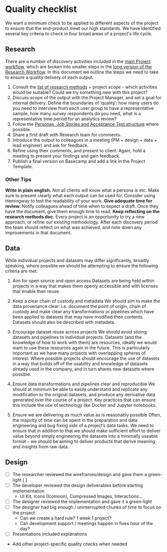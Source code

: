 # Quality checklist
We want a minimum check to be applied to different aspects of the project to ensure that the end-product meet our high standards. We have identified several key criteria to check in four broad areas of a project's life cycle. 

## Research
There are a number of discovery activities included in the [main Project workflow](https://docs.google.com/document/d/1MGC8xPRhHqr7SbqFHh2k0Bmqo_4eyT2M3WzD8AjCBVg/edit), which are broken into smaller steps in the [long version of the Research Workflow](https://docs.google.com/document/d/1AMAnbLkAFG0hIkJIIDID0oBchPIAPIeT1-Rq5x7SnTo/edit). In this document we outline the steps we need to take to ensure a quality delivery of each output. 
1. Consult the [list of research methods](https://docs.google.com/document/d/1HJet_b_4rORsQ5vxi3IDhCWHOVAFlKZpQboa7hKIJ_g/edit#) + project scope - which activities would be suitable? Could we try something new with this project?
2. Discuss scope of the output with the Project Manager, and set a goal for internal delivery. 
Define the boundaries of ‘quality’:  how many users do you need to interview from each user group to have a representative sample, how many survey respondents do you need, what is a representative time period for an analytics review? 
3. Follow the [Personas, Job Stories and Acceptance Test structure](https://vizzuality.github.io/playbook/projects/stories-and-acceptance-tests/) where possible.
4. Share a first draft with Research team for comments.
5. Introduce the output to colleagues in a meeting (PM + design + data + lead engineer) and ask for feedback. 
6. Refine using their comments, and present to client. Again, hold a meeting to present your findings and gain feedback. 
7. Publish a final version on Basecamp and add a link in the Project Template.

### Other Tips
**Write in plain english.** Not all clients will know what a persona is etc. Make sure to present clearly what each output can be used for. Consider using Hemingway to test the readability of your work. 
**Give adequate time for review.** Notify colleagues ahead of time when to expect a draft. Once they have the document, give them enough time to read. 
**Keep reflecting on the research methods doc.** Every project is an opportunity to try a new approach, or refine our existing methodology. After each discovery period the team should reflect on what was achieved, and note down any improvements in that document. 


## Data
While individual projects and datasets may differ significantly, broadly speaking, where possible we should be attempting to ensure the following criteria are met:

1. Aim for open source and open access
Datasets are being held within projects in a way that makes them openly accessible and with licenses that enable their reuse.

2. Keep a clear chain of custody and metadata
We should aim to make the data provenance clear: i.e. document the point of origin, chain of custody and make clear any transformations or pipelines which have been applied to datasets that may have modified their contents. Datasets should also be described with metadata.

3. Encourage dataset reuse across projects
We should avoid siloing datasets and pipelines to individual projects. Datasets (and the knowledge of how to work with them) are resources, ideally we would want to use these resources again in the future. This is particularly important as we have many projects with overlapping spheres of interest. Where possible projects should encourage the use of datasets in a way that builds off of the usability and knowledge of datasets already used in the company, and in turn shares new datasets where possible. 

4. Ensure data transformations and pipelines clear and reproducible
We should at minimum be able to easily understand and replicate any modification to the original datasets, and produce any derivative data generated over the course of a project. Key practices that can ensure this include the use of technology like Docker and Jupyter notebooks.

5. Ensure we are delivering as much value as is reasonably possible
Often, the majority of time can be spent in the preparation and data engineering and bug fixing side of a project’s data tasks. We need to ensure that in addition to that we should make sufficient effort to deliver value beyond simply engineering the datasets into a minimally useable format - we should be aiming to deliver products that derive meaning and insights from raw data.


## Design
- [ ] The researcher reviewed the wireframes/design and gave them a green-light [  ]
- [ ] The developer reviewed the design deliverables before starting implementation
	- UI Kit, Icons (Icomoon), Compressed Images, Interactions...
- [ ] The designer reviewed the implementation and gave it a green-light
- [ ] The designer had big enough / uninterrupted chunks of time to focus on the project
	- Can we create a hard rule? 1 week 1 project?
	- Can development support / meetings happen in fixes hour of the day?
- [ ] Presentations included explanations
+ Add other project-specific quality checks when needed
